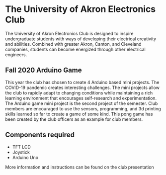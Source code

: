# The University of Akron Electronics Club

The University of Akron Electronics Club is designed to inspire undergraduate students with ways of developing their electrical creativity and abilities. Combined with greater Akron, Canton, and Cleveland companies, students can become energized through other electrical engineers.


## Fall 2020 Arduino Game
This year the club has chosen to create 4 Arduino based mini projects.  The COVID-19 pandemic creates interesting challenges. The mini projects allow the club to rapidly adapt to changing conditions while maintaining a rich learning environment that encourages self-research and experimentation. The Arduino game mini project is the second project of the semester.  Club members are encouraged to use the sensors, programming, and 3d printing skills learned so far to create a game of some kind.  This pong game has been created by the club officers as an example for club members.

## Components required

- TFT LCD
- Joystick
- Arduino Uno

More information and instructions can be found on the club presentation
